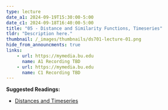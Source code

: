 ```yaml
---
type: lecture
date_a1: 2024-09-19T15:30:00-5:00
date_c1: 2024-09-18T16:40:00-5:00
title: "05 - Distance and Similarity Functions, Timeseries"
tldr: "Description here."
thumbnail: /_images/thumbnails/ds701-lecture-01.png
hide_from_announcments: true
links: 
    - url: https://mymedia.bu.edu
      name: A1 Recording TBD
    - url: https://mymedia.bu.edu
      name: C1 Recording TBD
---
```


**Suggested Readings:**
- [Distances and Timeseries](https://tools4ds.github.io/DS701-Course-Notes/05-Distances-Timeseries.html)
